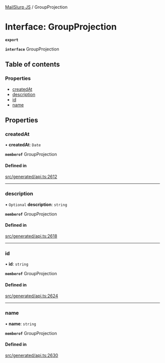 [MailSlurp JS](../README.md) / GroupProjection

# Interface: GroupProjection

**`export`**

**`interface`** GroupProjection

## Table of contents

### Properties

- [createdAt](GroupProjection.md#createdat)
- [description](GroupProjection.md#description)
- [id](GroupProjection.md#id)
- [name](GroupProjection.md#name)

## Properties

### createdAt

• **createdAt**: `Date`

**`memberof`** GroupProjection

#### Defined in

[src/generated/api.ts:2612](https://github.com/mailslurp/mailslurp-client/blob/5523864/src/generated/api.ts#L2612)

___

### description

• `Optional` **description**: `string`

**`memberof`** GroupProjection

#### Defined in

[src/generated/api.ts:2618](https://github.com/mailslurp/mailslurp-client/blob/5523864/src/generated/api.ts#L2618)

___

### id

• **id**: `string`

**`memberof`** GroupProjection

#### Defined in

[src/generated/api.ts:2624](https://github.com/mailslurp/mailslurp-client/blob/5523864/src/generated/api.ts#L2624)

___

### name

• **name**: `string`

**`memberof`** GroupProjection

#### Defined in

[src/generated/api.ts:2630](https://github.com/mailslurp/mailslurp-client/blob/5523864/src/generated/api.ts#L2630)
